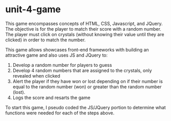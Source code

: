 # unit-4-game

This game encompasses concepts of HTML, CSS, Javascript, and JQuery. The objective is for the player to match their score with a random number. The player must click on crystals (without knowing their value until they are clicked) in order to match the number.

This game allows showcases front-end frameworks with building an attractive game and also uses JS and JQuery to:
1. Develop a random number for players to guess
2. Develop 4 random numbers that are assigned to the crystals, only revealed when clicked
3. Alert the player if they have won or lost depending on if their number is equal to the random number (won) or greater than the random number (lost).
4. Logs the score and resarts the game

To start this game, I pseudo coded the JS/JQuery portion to determine what functions were needed for each of the steps above. 